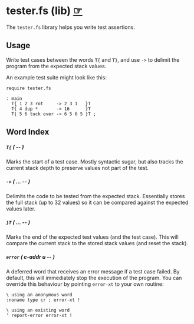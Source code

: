 # tester.fs (lib) [☞](https://github.com/ams-hackers/gbforth/blob/master/lib/tester.fs)

The `tester.fs` library helps you write test assertions.

## Usage

Write test cases between the words `T{` and `T}`, and use `->` to delimit the
program from the expected stack values.

An example test suite might look like this:

```forth
require tester.fs

: main
  T{ 1 2 3 rot     -> 2 3 1   }T
  T{ 4 dup *       -> 16      }T
  T{ 5 6 tuck over -> 6 5 6 5 }T ;
```

## Word Index

##### `T{` _( -- )_

Marks the start of a test case. Mostly syntactic sugar, but also tracks the
current stack depth to preserve values not part of the test.

##### `->` _( ... -- )_

Delimits the code to be tested from the expected stack. Essentially stores the
full stack (up to 32 values) so it can be compared against the expected values
later.

##### `}T` _( ... -- )_

Marks the end of the expected test values (and the test case). This will compare
the current stack to the stored stack values (and reset the stack).

##### `error` _( c-addr u -- )_

A deferred word that receives an error message if a test case failed. By
default, this will immediately stop the execution of the program. You can
override this behaviour by pointing `error-xt` to your own routine:

```forth
\ using an anonymous word
:noname type cr ; error-xt !

\ using an existing word
' report-error error-xt !
```
